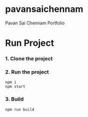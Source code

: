 # pavansaichennam
Pavan Sai Chennam Portfolio
# Run Project
### 1. Clone the project

### 2. Run the project
```shell
npm i
npm start
```

### 3. Build
```shell
npm run build
```
